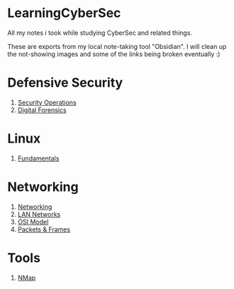 # LearningCyberSec
All my notes i took while studying CyberSec and related things.

These are exports from my local note-taking tool "Obsidian".
I will clean up the not-showing images and some of the links being broken eventually :)

# Defensive Security
1. [Security Operations](https://github.com/Sara0x62/LearningCyberSec/blob/main/Defensive%20Security/Security%20Operations.md)
2. [Digital Forensics](https://github.com/Sara0x62/LearningCyberSec/blob/main/Defensive%20Security/Digital%20Forensics.md)


# Linux
1. [Fundamentals](https://github.com/Sara0x62/LearningCyberSec/blob/main/Linux/Linux%20Fundamentals.md)


# Networking
1. [Networking](https://github.com/Sara0x62/LearningCyberSec/blob/main/Networks/Networking.md)
2. [LAN Networks](https://github.com/Sara0x62/LearningCyberSec/blob/main/Networks/LAN%20Networks.md)
3. [OSI Model](https://github.com/Sara0x62/LearningCyberSec/blob/main/Networks/OSI%20Model.md)
4. [Packets & Frames](https://github.com/Sara0x62/LearningCyberSec/blob/main/Networks/Packets%20%26%20Frames.md)

# Tools
1. [NMap](https://github.com/Sara0x62/LearningCyberSec/blob/main/Tools/NMAP.md)
